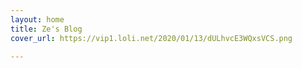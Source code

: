 ```yaml
---
layout: home
title: Ze's Blog
cover_url: https://vip1.loli.net/2020/01/13/dULhvcE3WQxsVCS.png

---
```

